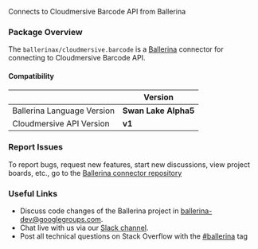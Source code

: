 Connects to Cloudmersive Barcode API from Ballerina

### Package Overview

The `ballerinax/cloudmersive.barcode` is a [Ballerina](https://ballerina.io/) connector for connecting to Cloudmersive Barcode API.

#### Compatibility
|                               | Version               |
|-------------------------------|-----------------------|
| Ballerina Language Version    | **Swan Lake Alpha5**  |
| Cloudmersive API Version      | **v1**                |

### Report Issues
To report bugs, request new features, start new discussions, view project boards, etc., go to the [Ballerina connector repository](https://github.com/ballerina-platform/ballerinax-openapi-connectors)
### Useful Links
- Discuss code changes of the Ballerina project in [ballerina-dev@googlegroups.com](mailto:ballerina-dev@googlegroups.com).
- Chat live with us via our [Slack channel](https://ballerina.io/community/slack/).
- Post all technical questions on Stack Overflow with the [#ballerina](https://stackoverflow.com/questions/tagged/ballerina) tag
